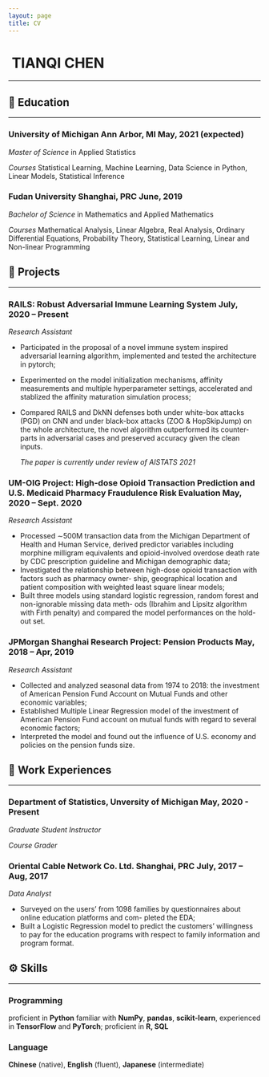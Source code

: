 ```yaml
---
layout: page
title: CV
---
```


#  TIANQI CHEN 

---

## :school: Education

---

### **University of Michigan**   Ann Arbor, MI   May, 2021 (expected)

*Master of Science* in Applied Statistics

*Courses* Statistical Learning, Machine Learning, Data Science in Python, Linear Models, Statistical Inference

### Fudan University	 Shanghai, PRC    June, 2019

*Bachelor of Science* in Mathematics and Applied Mathematics

*Courses* Mathematical Analysis, Linear Algebra, Real Analysis, Ordinary Differential Equations, Probability
Theory, Statistical Learning, Linear and Non-linear Programming

## :rocket: Projects

---

### RAILS: Robust Adversarial Immune Learning System    July, 2020 – Present

*Research Assistant*

- Participated in the proposal of a novel immune system inspired adversarial learning algorithm, implemented
  and tested the architecture in pytorch;

-  Experimented on the model initialization mechanisms, affinity measurements and multiple hyperparameter
  settings, accelerated and stablized the affinity maturation simulation process;

- Compared RAILS and DkNN defenses both under white-box attacks (PGD) on CNN and under black-box
  attacks (ZOO & HopSkipJump) on the whole architecture, the novel algorithm outperformed its counter-
  parts in adversarial cases and preserved accuracy given the clean inputs.

  *The paper is currently under review of AISTATS 2021*

### UM-OIG Project: High-dose Opioid Transaction Prediction and U.S. Medicaid Pharmacy Fraudulence Risk Evaluation    May, 2020 – Sept. 2020
*Research Assistant*

- Processed ∼500M transaction data from the Michigan Department of Health and Human Service, derived
  predictor variables including morphine milligram equivalents and opioid-involved overdose death rate by
  CDC prescription guideline and Michigan demographic data;
- Investigated the relationship between high-dose opioid transaction with factors such as pharmacy owner-
  ship, geographical location and patient composition with weighted least square linear models;
- Built three models using standard logistic regression, random forest and non-ignorable missing data meth-
  ods (Ibrahim and Lipsitz algorithm with Firth penalty) and compared the model performances on the hold-
  out set.

### JPMorgan Shanghai Research Project: Pension Products    May, 2018 – Apr, 2019

*Research Assistant*

- Collected and analyzed seasonal data from 1974 to 2018: the investment of American Pension Fund Account
  on Mutual Funds and other economic variables;
- Established Multiple Linear Regression model of the investment of American Pension Fund account on
  mutual funds with regard to several economic factors;
-  Interpreted the model and found out the influence of U.S. economy and policies on the pension funds size.

## :briefcase: Work Experiences

---

### Department of Statistics, Unversity of Michigan   May, 2020 - Present

*Graduate Student Instructor*

*Course Grader* 

### Oriental Cable Network Co. Ltd. Shanghai, PRC   July, 2017 – Aug, 2017

*Data Analyst*

- Surveyed on the users’ from 1098 families by questionnaires about online education platforms and com-
  pleted the EDA;
- Built a Logistic Regression model to predict the customers’ willingness to pay for the education programs
  with respect to family information and program format.

## :gear: Skills

---

### Programming 

proficient in **Python** familiar with **NumPy**, **pandas**, **scikit-learn**, experienced in **TensorFlow** and **PyTorch**; proficient in **R, SQL**

### Language

**Chinese** (native), **English** (fluent), **Japanese** (intermediate)

